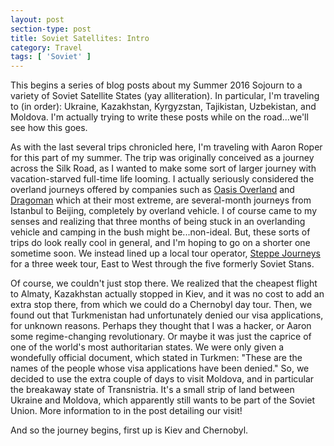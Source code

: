 ```yaml
---
layout: post
section-type: post
title: Soviet Satellites: Intro
category: Travel
tags: [ 'Soviet' ]
---
```


This begins a series of blog posts about my Summer 2016 Sojourn to a variety
of Soviet Satellite States (yay alliteration). In particular, I'm traveling
to (in order): Ukraine, Kazakhstan, Kyrgyzstan, Tajikistan, Uzbekistan, and
Moldova. I'm actually trying to write these posts while on the road...we'll
see how this goes.

As with the last several trips chronicled here, I'm traveling with Aaron
Roper for this part of my summer. The trip was originally conceived
as a journey across the Silk Road, as I wanted to make some sort of larger
journey with vacation-starved full-time life looming. I actually seriously
considered the overland journeys offered by companies such as
[Oasis Overland](http://www.oasisoverland.co.uk/)
and [Dragoman](https://www.dragoman.com/)
which at their most extreme, are several-month journeys
from Istanbul to Beijing, completely by overland vehicle.
I of course came to my senses and realizing that three months of
being stuck in an overlanding vehicle and camping in the bush might
be...non-ideal. But, these sorts of trips do look really cool in general,
and I'm hoping to go on a shorter one sometime soon.
We instead lined up a local tour operator,
[Steppe Journeys](http://www.steppejourneys.com/)
for a three week tour, East to West through the five formerly Soviet
Stans.

Of course, we couldn't just stop there. We realized that the cheapest
flight to Almaty, Kazakhstan actually stopped in Kiev, and it was no
cost to add an extra stop there, from which we could do a Chernobyl
day tour. Then, we found out that Turkmenistan had unfortunately
denied our visa applications, for unknown reasons. Perhaps they thought
that I was a hacker, or Aaron some regime-changing revolutionary. Or maybe
it was just the caprice of one of the world's most authoritarian states.
We were only given a wondefully official document, which stated in Turkmen:
"These are the names of the people whose visa applications have been denied."
So, we decided to use the extra couple of days to visit Moldova, and
in particular the breakaway state of Transnistria. It's a small
strip of land between Ukraine and Moldova, which apparently still wants
to be part of the Soviet Union. More information to in the post
detailing our visit! 

And so the journey begins, first up is Kiev and Chernobyl.